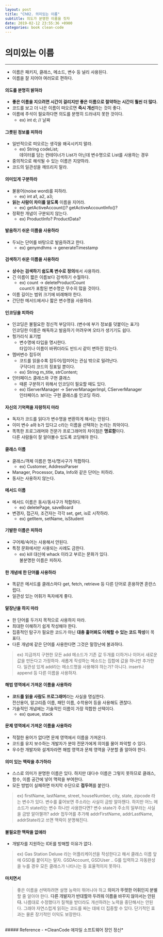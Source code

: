 ```yaml
---
layout: post
title: "Ch02. 의미있는 이름"
subtitle: 의도가 분명한 이름을 짓자
date: 2019-02-12 23:55:36 +0900
categories: book clean-code
---
```


# 의미있는 이름
---
- 이름은 패키지, 클래스, 메소드, 변수 등 널리 사용된다.
- 이름을 잘 지어야 여러모로 편하다.

#### 의도를 분명히 밝혀라
- **좋은 이름을 지으려면 시간이 걸리지만 좋은 이름으로 절약하는 시간이 훨씬 더 많다.**
- 코드를 보고 더 나은 이름이 떠오르면 **즉시 개선**하는 것이 좋다.
- 이름에 주석이 필요하다면 의도를 분명히 드러내지 못한 것이다.
  - ex) int d; // 날짜

#### 그릇된 정보를 피하라
- 일반적으로 떠오르는 생각을 왜곡시키지 말라.
  - ex) String codeList;  
  데이터를 담는 컨테이너가 List가 아닌데 변수명으로 List를 사용하는 경우
- 중의적으로 해석될 수 있는 이름은 지양하라.
- 코드의 일관성을 깨뜨리지 말라.

#### 의미있게 구분하라
- 불용어(noise word)를 피하라.
  - ex) int a1, a2, a3;
- **읽는 사람이 차이를 알도록** 이름을 지어라.
  - ex) getActiveAccount()? getActiveAccountInfo()?
- 정확한 개념이 구분되지 않는다.
  - ex) ProductInfo? ProductData?  

#### 발음하기 쉬운 이름을 사용하라
- 두뇌는 단어를 바탕으로 발음하려고 한다.
  - ex) genymdhms -> generateTimestamp

#### 검색하기 쉬운 이름을 사용하라
- **상수는 검색하기 쉽도록 변수로 정의**해서 사용하라.
- 긴 이름이 짧은 이름보다 검색하기 수월하다.
  - ex) count -> deleteProductCount  
  count가 포함된 변수명은 무수히 많을 것이다.
- 이름 길이는 범위 크기에 비례해야 한다.
- 간단한 메서드에서나 짧은 변수명을 사용하라.

#### 인코딩을 피하라
- 인코딩은 불필요한 정신적 부담이다. (변수에 부가 정보를 덧붙이는 표기)  
인코딩한 이름은 해독하고 발음하기 어려우며 오타가 생기기도 쉽다.
- 헝가리식 표기법
  - 변수명에 타입을 명시한다.  
  타입이나 이름이 바뀌더라도 반드시 같이 변하진 않는다.
- 멤버변수 접두어
  - 코드를 읽을수록 접두어/접미어는 관심 밖으로 밀려난다.  
  구닥다리 코드의 징표일 뿐이다.
  - ex) String m_title, strContent;
- 인터페이스 클래스와 구현 클래스
  - 때론 구분하기 위해서 인코딩이 필요할 때도 있다.
  - ex) IServerManager -> ServerManagerImpl, CServerManager  
    인터페이스 보다는 구현 클래스를 인코딩 하라.
    
#### 자신의 기억력을 자랑하지 마라
- 독자가 코드를 읽다가 변수명을 변환하게 해서는 안된다.
- 이미 변수 a와 b가 있다고 c라는 이름을 선택하는 논리는 최악이다.
- 똑똑한 프로그래머와 전문가 프로그래머의 차이점은 **명료함**이다.  
다른 사람들이 잘 알아볼수 있도록 코딩해야 한다.

#### 클래스 이름
- 클래스/객체 이름은 명사/명사구가 적합하다.
  - ex) Customer, AddressParser
- Manager, Processor, Data, Info와 같은 단어는 피하라.
- 동사는 사용하지 않는다.

#### 메서드 이름
- 메서드 이름은 동사/동사구가 적합하다.
  - ex) deletePage, saveBoard
- 변경자, 접근자, 조건자는 각각 set, get, is로 시작하라.
  - ex) getItem, setName, isStudent

#### 기발한 이름은 피하라
- 구어체/속어는 사용해서 안된다.
- 특정 문화에서만 사용되는 사례도 금한다.
  - ex) kill 대신에 whack 이라고 부르는 문화가 있다.  
  불분명한 이름은 피하자.

#### 한 개념에 한 단어를 사용하라
- 똑같은 메서드를 클래스마다 get, fetch, retrieve 등 다른 단어로 혼용하면 혼란스럽다.
- 일관성 있는 어휘가 독자에게 좋다.

#### 말장난을 하지 마라
- 한 단어를 두가지 목적으로 사용하지 마라.
- 최대한 이해하기 쉽게 작성해야 한다.
- 집중적인 탐구가 필요한 코드가 아닌 **대충 훑어봐도 이해할 수 있는 코드 작성**이 목표다.
- 다른 개념에 같은 단어를 사용한다면 그것은 말장난에 불과하다.
> ex)
지금까지 구현한 모든 add 메소드가 기존 값 두개를 더하거나 이어서 새로운 값을 만든다고 가정하자.
새롭게 작성하는 메소드는 집합에 값을 하나만 추가한다.
일관성 있게 add라는 메소드명을 사용해야 하는가? 아니다.
insert나 append 등 다른 이름을 사용하자.

#### 해법 영역에서 가져온 이름을 사용하라
- **코드를 읽을 사람도 프로그래머**라는 사실을 명심한다.  
전산용어, 알고리즘 이름, 패턴 이름, 수학용어 등을 사용해도 괜찮다.
- 기술적인 개념에는 기술적인 이름이 가장 적합한 선택이다.
  - ex) queue, stack

#### 문제 영역에서 가져온 이름을 사용하라
- 적절한 용어가 없다면 문제 영역에서 이름을 가져온다.
- 코드를 유지 보수하는 개발자가 분야 전문가에게 의미를 물어 파악할 수 있다.
- 우수한 개발자와 설계자라면 해법 영역과 문제 영역을 구분할 줄 알아야 한다.

#### 의미 있는 맥락을 추가하라
- 스스로 의미가 분명한 이름은 있다. 하지만 대다수 이름은 그렇지 못하므로 클래스, 함수, 이름 공간에 넣어 맥락을 부여한다.
- 모든 방법이 실패하면 마지막 수단으로 **접두어**를 붙인다.
> ex)
firstName, lastName, street, houseNumber, city, state, zipcode 라는 변수가 있다.
변수를 훑어보면 주소라는 사실이 금방 알아챈다.
하지만 어느 메소드가 state라는 변수 하나만 사용한다면?
변수 state가 주소의 일부라는 사실을 금방 알아챌까?
addr 접두어를 추가해 addrFirstName, addrLastName, addrState라고 쓰면 맥락이 분명해진다.

#### 불필요한 맥락을 없애라
- 개발자를 지원하는 IDE를 방해할 이유가 없다.
> ex)
Gas Station Deluxe 라는 어플리케이션을 작성한다고 해서 클래스 이름 앞에 GSD를 붙이지는 말자. GSDAccount, GSDUser ..
G를 입력하고 자동완성을 누를 경우 모든 클래스가 나타나는 등 효율적이지 못하다.

#### 마치면서
> 좋은 이름을 선택하려면 설명 능력이 뛰어나야 하고 **의미가 뚜렷한 어휘인지 분별**할 줄 알아야 한다.
**다른 개발자가 반대할까 두려워 이름을 바꾸지 않아서는 안된다.**
나름대로 수정했다가 질책을 받더라도 개선하려는 노력을 중단해서는 안된다.
그래야 자연스럽게 읽히는 코드를 짜는 데에 더 집중할 수 있다.
단기적인 효과는 물론 장기적인 이익도 보장한다.

<br>
##### Reference
- *CleanCode 애자일 소프트웨어 장인 정신*